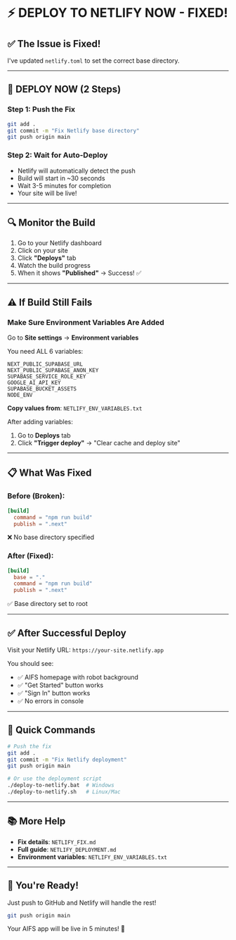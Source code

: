 # ⚡ DEPLOY TO NETLIFY NOW - FIXED!

## ✅ The Issue is Fixed!

I've updated `netlify.toml` to set the correct base directory.

---

## 🚀 DEPLOY NOW (2 Steps)

### Step 1: Push the Fix
```bash
git add .
git commit -m "Fix Netlify base directory"
git push origin main
```

### Step 2: Wait for Auto-Deploy
- Netlify will automatically detect the push
- Build will start in ~30 seconds
- Wait 3-5 minutes for completion
- Your site will be live!

---

## 🔍 Monitor the Build

1. Go to your Netlify dashboard
2. Click on your site
3. Click **"Deploys"** tab
4. Watch the build progress
5. When it shows **"Published"** → Success! ✅

---

## ⚠️ If Build Still Fails

### Make Sure Environment Variables Are Added

Go to **Site settings** → **Environment variables**

You need ALL 6 variables:

```
NEXT_PUBLIC_SUPABASE_URL
NEXT_PUBLIC_SUPABASE_ANON_KEY
SUPABASE_SERVICE_ROLE_KEY
GOOGLE_AI_API_KEY
SUPABASE_BUCKET_ASSETS
NODE_ENV
```

**Copy values from**: `NETLIFY_ENV_VARIABLES.txt`

After adding variables:
1. Go to **Deploys** tab
2. Click **"Trigger deploy"** → "Clear cache and deploy site"

---

## 📋 What Was Fixed

### Before (Broken):
```toml
[build]
  command = "npm run build"
  publish = ".next"
```
❌ No base directory specified

### After (Fixed):
```toml
[build]
  base = "."
  command = "npm run build"
  publish = ".next"
```
✅ Base directory set to root

---

## ✅ After Successful Deploy

Visit your Netlify URL: `https://your-site.netlify.app`

You should see:
- ✅ AIFS homepage with robot background
- ✅ "Get Started" button works
- ✅ "Sign In" button works
- ✅ No errors in console

---

## 🎯 Quick Commands

```bash
# Push the fix
git add .
git commit -m "Fix Netlify deployment"
git push origin main

# Or use the deployment script
./deploy-to-netlify.bat  # Windows
./deploy-to-netlify.sh   # Linux/Mac
```

---

## 📚 More Help

- **Fix details**: `NETLIFY_FIX.md`
- **Full guide**: `NETLIFY_DEPLOYMENT.md`
- **Environment variables**: `NETLIFY_ENV_VARIABLES.txt`

---

## 🎉 You're Ready!

Just push to GitHub and Netlify will handle the rest!

```bash
git push origin main
```

Your AIFS app will be live in 5 minutes! 🚀
